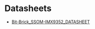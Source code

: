 # Datasheets

- [Bit-Brick_SSOM-IMX9352_DATASHEET](https://gitee.com/bit-brick/datasheets/blob/main/SSOM-IMX9352/Bit-Brick_SSOM-IMX9352_DATASHEET.pdf)


